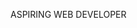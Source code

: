 ASPIRING WEB DEVELOPER


<!---
ZKala/ZKala is a ✨ special ✨ repository because its `README.md` (this file) appears on your GitHub profile.
You can click the Preview link to take a look at your changes.
--->
